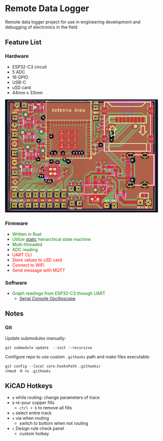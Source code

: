 # Remote Data Logger
Remote data logger project for use in engineering development and debugging of electronics in the field

## Feature List

### Hardware
- ESP32-C3 circuit
- 5 ADC
- 16 GPIO
- USB-C
- uSD card
- 44mm x 33mm

![pcb](./pics/pcb_layout.png)

### Firmware
- <span style="color:green">Written in Rust</span>
- <span style="color:green">Utilize [static](https://github.com/mdeloof/statig) heirarchical state machine</span>
- <span style="color:green">Multi-threaded</span>
- <span style="color:green">ADC reading</span>
- <span style="color:red">UART CLI</span>
- <span style="color:red">Store values to uSD card
- <span style="color:red">Connect to WiFi</span>
- <span style="color:red">Send message with MQTT</span>

### Software
- <span style="color:green">Graph readings from ESP32-C3 through UART</span>
    - [Serial Console Oscilloscope](https://github.com/shanemmattner/Serial_Console_Oscilloscope)


## Notes

### Git
Update submodules manually:
```
git submodule update  --init --recursive
```

Configure repo to use custom `.githooks` path and make files executable:
```
git config --local core.hooksPath .githooks/
chmod -R +x .githooks
```

## KiCAD Hotkeys
- `e` while routing:  change parameters of trace
- `b` re-pour copper fills
    - `ctrl + b` to remove all fills
- `u` select entire track
- `v` via when routing
    - switch to bottom when not routing
- `c` Design rule check panel
    - custom hotkey
